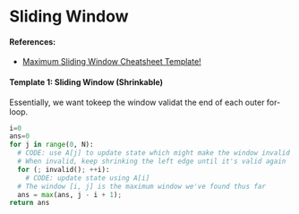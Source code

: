 # Sliding Window

#### References:
- [Maximum Sliding Window Cheatsheet Template!](https://leetcode.com/problems/frequency-of-the-most-frequent-element/solutions/1175088/C++-Maximum-Sliding-Window-Cheatsheet-Template/)


#### Template 1: Sliding Window (Shrinkable)

Essentially, we want tokeep the window validat the end of each outer for-loop.

```python
i=0
ans=0
for j in range(0, N):
  # CODE: use A[j] to update state which might make the window invalid
  # When invalid, keep shrinking the left edge until it's valid again
  for (; invalid(); ++i):
    # CODE: update state using A[i]
  # The window [i, j] is the maximum window we've found thus far
  ans = max(ans, j - i + 1);
return ans
```
